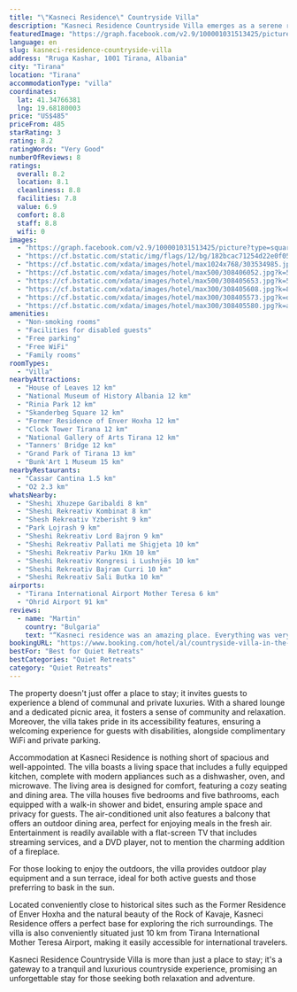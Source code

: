 ```yaml
---
title: "\"Kasneci Residence\" Countryside Villa"
description: "Kasneci Residence Countryside Villa emerges as a serene retreat in the heart of the countryside, a mere 16 km from the bustling Skanderbeg Square in Tirana and a short drive from the scenic Dajti Ekspres Cable Car."
featuredImage: "https://graph.facebook.com/v2.9/100001031513425/picture?type=square&height=64&width=64"
language: en
slug: kasneci-residence-countryside-villa
address: "Rruga Kashar, 1001 Tirana, Albania"
city: "Tirana"
location: "Tirana"
accommodationType: "villa"
coordinates:
  lat: 41.34766381
  lng: 19.68180003
price: "US$485"
priceFrom: 485
starRating: 3
rating: 8.2
ratingWords: "Very Good"
numberOfReviews: 8
ratings:
  overall: 8.2
  location: 8.1
  cleanliness: 8.8
  facilities: 7.8
  value: 6.9
  comfort: 8.8
  staff: 8.8
  wifi: 0
images:
  - "https://graph.facebook.com/v2.9/100001031513425/picture?type=square&height=64&width=64"
  - "https://cf.bstatic.com/static/img/flags/12/bg/182bcac71254d22e0f05dc843aa8ee912e14a669.png"
  - "https://cf.bstatic.com/xdata/images/hotel/max1024x768/303534985.jpg?k=854d2127285374c49a2642ab6f6a067bd253ee9c9efd76b10062b409a656ef3a&o=&hp=1"
  - "https://cf.bstatic.com/xdata/images/hotel/max500/308406052.jpg?k=5ceec8dc775b9165dab86a1538c4cbbc5e6979fc993f37cc26ff67d16dd83615&o=&hp=1"
  - "https://cf.bstatic.com/xdata/images/hotel/max500/308405653.jpg?k=563bc2f7884a9fcf395f4f57e467c26f12eca438e79dfc2ae6bc8bff893c98c0&o=&hp=1"
  - "https://cf.bstatic.com/xdata/images/hotel/max300/308405608.jpg?k=8ef7cb80d8c09d8f2b09a3bcf6555c6f51e87c7c1f3ad2eb321111ef156c0585&o=&hp=1"
  - "https://cf.bstatic.com/xdata/images/hotel/max300/308405573.jpg?k=d45eb02a8c214e7fa01b61a706f1398ac3e068e05587e4bd6eea6610880e9b7b&o=&hp=1"
  - "https://cf.bstatic.com/xdata/images/hotel/max300/308405580.jpg?k=ad3a571531432dd7d623a66486e65f03786842fbee961a83f3b38cd882b154e9&o=&hp=1"
amenities:
  - "Non-smoking rooms"
  - "Facilities for disabled guests"
  - "Free parking"
  - "Free WiFi"
  - "Family rooms"
roomTypes:
  - "Villa"
nearbyAttractions:
  - "House of Leaves 12 km"
  - "National Museum of History Albania 12 km"
  - "Rinia Park 12 km"
  - "Skanderbeg Square 12 km"
  - "Former Residence of Enver Hoxha 12 km"
  - "Clock Tower Tirana 12 km"
  - "National Gallery of Arts Tirana 12 km"
  - "Tanners' Bridge 12 km"
  - "Grand Park of Tirana 13 km"
  - "Bunk'Art 1 Museum 15 km"
nearbyRestaurants:
  - "Cassar Cantina 1.5 km"
  - "O2 2.3 km"
whatsNearby:
  - "Sheshi Xhuzepe Garibaldi 8 km"
  - "Sheshi Rekreativ Kombinat 8 km"
  - "Shesh Rekreativ Yzberisht 9 km"
  - "Park Lojrash 9 km"
  - "Sheshi Rekreativ Lord Bajron 9 km"
  - "Sheshi Rekreativ Pallati me Shigjeta 10 km"
  - "Sheshi Rekreativ Parku 1Km 10 km"
  - "Sheshi Rekreativ Kongresi i Lushnjës 10 km"
  - "Sheshi Rekreativ Bajram Curri 10 km"
  - "Sheshi Rekreativ Sali Butka 10 km"
airports:
  - "Tirana International Airport Mother Teresa 6 km"
  - "Ohrid Airport 91 km"
reviews:
  - name: "Martin"
    country: "Bulgaria"
    text: "“Kasneci residence was an amazing place. Everything was very clean and organized the interior of the house was very nice and very comfortable. The host Igli was an excellent host and very informative and helpful. The Vila is very spacious and quite...”"
bookingURL: "https://www.booking.com/hotel/al/countryside-villa-in-the-capitol-city-suburbs.en-gb.html?aid=8035640"
bestFor: "Best for Quiet Retreats"
bestCategories: "Quiet Retreats"
category: "Quiet Retreats"
---
```


The property doesn't just offer a place to stay; it invites guests to experience a blend of communal and private luxuries. With a shared lounge and a dedicated picnic area, it fosters a sense of community and relaxation. Moreover, the villa takes pride in its accessibility features, ensuring a welcoming experience for guests with disabilities, alongside complimentary WiFi and private parking.

Accommodation at Kasneci Residence is nothing short of spacious and well-appointed. The villa boasts a living space that includes a fully equipped kitchen, complete with modern appliances such as a dishwasher, oven, and microwave. The living area is designed for comfort, featuring a cozy seating and dining area. The villa houses five bedrooms and five bathrooms, each equipped with a walk-in shower and bidet, ensuring ample space and privacy for guests. The air-conditioned unit also features a balcony that offers an outdoor dining area, perfect for enjoying meals in the fresh air. Entertainment is readily available with a flat-screen TV that includes streaming services, and a DVD player, not to mention the charming addition of a fireplace.

For those looking to enjoy the outdoors, the villa provides outdoor play equipment and a sun terrace, ideal for both active guests and those preferring to bask in the sun.

Located conveniently close to historical sites such as the Former Residence of Enver Hoxha and the natural beauty of the Rock of Kavaje, Kasneci Residence offers a perfect base for exploring the rich surroundings. The villa is also conveniently situated just 10 km from Tirana International Mother Teresa Airport, making it easily accessible for international travelers.

Kasneci Residence Countryside Villa is more than just a place to stay; it's a gateway to a tranquil and luxurious countryside experience, promising an unforgettable stay for those seeking both relaxation and adventure.
